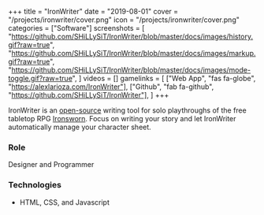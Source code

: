+++
title = "IronWriter"
date = "2019-08-01"
cover = "/projects/ironwriter/cover.png"
icon = "/projects/ironwriter/cover.png"
categories = ["Software"]
screenshots = [
    "https://github.com/SHiLLySiT/IronWriter/blob/master/docs/images/history.gif?raw=true",
    "https://github.com/SHiLLySiT/IronWriter/blob/master/docs/images/markup.gif?raw=true",
    "https://github.com/SHiLLySiT/IronWriter/blob/master/docs/images/mode-toggle.gif?raw=true",
]
videos = []
gamelinks = [
    ["Web App", "fas fa-globe", "https://alexlarioza.com/IronWriter"],
    ["Github", "fab fa-github", "https://github.com/SHiLLySiT/IronWriter"],
]
+++

IronWriter is an [open-source](https://github.com/SHiLLySiT/IronWriter) writing tool for solo playthroughs of the free tabletop RPG [Ironsworn](https://ironswornrpg.com). Focus on writing your story and let IronWriter automatically manage your character sheet.

### Role
Designer and Programmer

### Technologies
* HTML, CSS, and Javascript